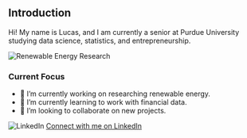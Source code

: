 ## Introduction

Hi! My name is Lucas, and I am currently a senior at Purdue University studying data science, statistics, and entrepreneurship.

![Renewable Energy Research](/images/renewable_energy.png)

### Current Focus

- 🔭 I’m currently working on researching renewable energy.
- 🌱 I’m currently learning to work with financial data.
- 👯 I’m looking to collaborate on new projects.

![LinkedIn](/images/linkedin_logo.png)
[Connect with me on LinkedIn](https://www.linkedin.com/in/lucas-mazza-8ab9511b5/)

